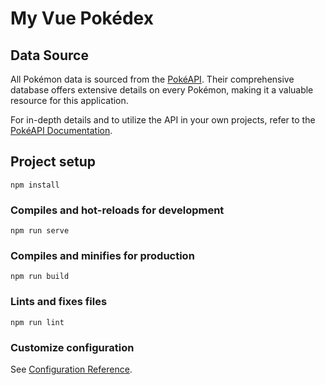 # My Vue Pokédex

## Data Source
All Pokémon data is sourced from the [PokéAPI](https://pokeapi.co/). Their comprehensive database offers extensive details on every Pokémon, making it a valuable resource for this application.

For in-depth details and to utilize the API in your own projects, refer to the [PokéAPI Documentation](https://pokeapi.co/).

## Project setup
```
npm install
```

### Compiles and hot-reloads for development
```
npm run serve
```

### Compiles and minifies for production
```
npm run build
```

### Lints and fixes files
```
npm run lint
```

### Customize configuration
See [Configuration Reference](https://cli.vuejs.org/config/).
